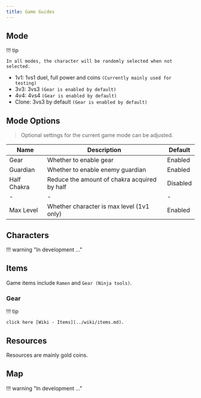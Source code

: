 ```yaml
---
title: Game Guides
---
```


## Mode

!!! tip

    In all modes, the character will be randomly selected when not selected.

- 1v1: 1vs1 duel, full power and coins `(Currently mainly used for testing)`
- 3v3: 3vs3 `(Gear is enabled by default)`
- 4v4: 4vs4 `(Gear is enabled by default)`
- Clone: 3vs3 by default `(Gear is enabled by default)`

## Mode Options

> Optional settings for the current game mode can be adjusted.

| Name        | Description                                  | Default  |
| ----------- | -------------------------------------------- | -------- |
| Gear        | Whether to enable gear                       | Enabled  |
| Guardian    | Whether to enable enemy guardian             | Enabled  |
| Half Chakra | Reduce the amount of chakra acquired by half | Disabled |
| -           | -                                            | -        |
| Max Level   | Whether character is max level (1v1 only)    | Enabled  |

## Characters

!!! warning "In development ..."

## Items

Game items include `Ramen` and `Gear (Ninja tools)`.

### Gear

!!! tip

    click here [Wiki - Items](../wiki/items.md).

## Resources

Resources are mainly gold coins.

## Map

!!! warning "In development ..."
